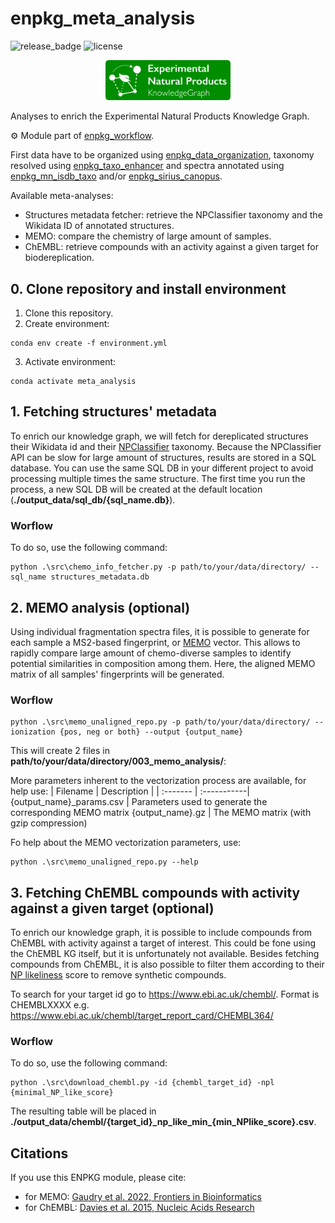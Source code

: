 # enpkg_meta_analysis

![release_badge](https://img.shields.io/github/v/release/enpkg/enpkg_meta_analysis)
![license](https://img.shields.io/github/license/enpkg/enpkg_meta_analysis)

<p align="center">
 <img src="https://github.com/enpkg/enpkg_workflow/blob/main/logo/enpkg_logo_full.png" width="200">
</p>

Analyses  to enrich the Experimental Natural Products Knowledge Graph.

⚙️ Module part of [enpkg_workflow](https://github.com/enpkg_mn_isdb_taxo/enpkg_workflow).  

First data have to be organized using [enpkg_data_organization](https://github.com/enpkg/enpkg_data_organization), taxonomy resolved using [enpkg_taxo_enhancer](https://github.com/enpkg/enpkg_taxo_enhancer) and spectra annotated using [enpkg_mn_isdb_taxo](https://github.com/enpkg/enpkg_mn_isdb_taxo) and/or [enpkg_sirius_canopus](https://github.com/enpkg/enpkg_sirius_canopus). 

Available meta-analyses:
- Structures metadata fetcher: retrieve the NPClassifier taxonomy and the Wikidata ID of annotated structures.
- MEMO: compare the chemistry of large amount of samples.
- ChEMBL: retrieve compounds with an activity against a given target for biodereplication.

## 0. Clone repository and install environment

1. Clone this repository.
2. Create environment: 
```console 
conda env create -f environment.yml
```
3. Activate environment:  
```console 
conda activate meta_analysis
```

## 1. Fetching structures' metadata
To enrich our knowledge graph, we will fetch for dereplicated structures their Wikidata id and their [NPClassifier](https://pubs.acs.org/doi/10.1021/acs.jnatprod.1c00399) taxonomy. Because the NPClassifier API can be slow for large amount of structures, results are stored in a SQL database. You can use the same SQL DB in your different project to avoid processing multiple times the same structure. The first time you run the process, a new SQL DB will be created at the default location (**./output_data/sql_db/{sql_name.db}**).
### Worflow
To do so, use the following command:
```console
python .\src\chemo_info_fetcher.py -p path/to/your/data/directory/ --sql_name structures_metadata.db
```

## 2. MEMO analysis (optional)
Using individual fragmentation spectra files, it is possible to generate for each sample a MS2-based fingerprint, or [MEMO](https://github.com/mandelbrot-project/memo) vector. This allows to rapidly compare large amount of chemo-diverse samples to identify potential similarities in composition among them. Here, the aligned MEMO matrix of all samples' fingerprints will be generated.
### Worflow
```console
python .\src\memo_unaligned_repo.py -p path/to/your/data/directory/ --ionization {pos, neg or both} --output {output_name}
```

This will create 2 files in **path/to/your/data/directory/003_memo_analysis/**:

More parameters inherent to the vectorization process are available, for help use:
| Filename | Description |
| :------- | :-----------|
{output_name}\_params.csv | Parameters used to generate the corresponding MEMO matrix
{output_name}.gz | The MEMO matrix (with gzip compression)

Fo help about the MEMO vectorization parameters, use:

```console
python .\src\memo_unaligned_repo.py --help
```

## 3. Fetching ChEMBL compounds with activity against a given target (optional)
To enrich our knowledge graph, it is possible to include compounds from ChEMBL with activity against a target of interest. This could be fone using the ChEMBL KG itself, but it is unfortunately not available. Besides fetching compounds from ChEMBL, it is also possible to filter them according to their [NP likeliness](https://pubs.acs.org/doi/10.1021/ci700286x) score to remove synthetic compounds. 

To search for your target id go to https://www.ebi.ac.uk/chembl/. Format is CHEMBLXXXX e.g. https://www.ebi.ac.uk/chembl/target_report_card/CHEMBL364/

### Worflow
To do so, use the following command:
```console
python .\src\download_chembl.py -id {chembl_target_id} -npl {minimal_NP_like_score}
```
The resulting table will be placed in **./output_data/chembl/{target_id}\_np_like_min_{min_NPlike_score}.csv**.

## Citations
If you use this ENPKG module, please cite:  
- for MEMO:
[Gaudry et al. 2022, Frontiers in Bioinformatics](https://www.frontiersin.org/articles/10.3389/fbinf.2022.842964/full)  
- for ChEMBL:
[Davies et al. 2015, Nucleic Acids Research](https://www.ncbi.nlm.nih.gov/pmc/articles/PMC4489243/)  

